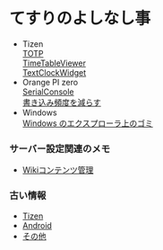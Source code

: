 # てすりのよしなし事
- Tizen  
  [TOTP](Tizen-TOTP)  
  [TimeTableViewer](Tizen-TimeTableViewer)  
  [TextClockWidget](Tizen-TextClockWidget)  
- Orange PI zero  
  [SerialConsole](OrangePIZero-Serial)  
  [書き込み頻度を減らす](OrangePIZero-Flash)
- Windows  
  [Windows のエクスプローラ上のゴミ](Windows-Explorer)

### サーバー設定関連のメモ
- [Wikiコンテンツ管理](RealmsWiki-Content-Manage)

### 古い情報
- [Tizen](OLD-Tizen)  
- [Android](OLD-Android)  
- [その他](OLD-Misc)  